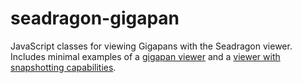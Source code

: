 seadragon-gigapan
=================

JavaScript classes for viewing Gigapans with the Seadragon viewer.  Includes minimal examples of a [gigapan viewer](http://cmu-create-lab.github.io/seadragon-gigapan/viewer.html) and a [viewer with snapshotting capabilities](http://cmu-create-lab.github.io/seadragon-gigapan/snapshot.html).
